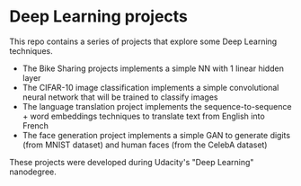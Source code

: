 # Deep Learning projects

This repo contains a series of projects that explore some Deep Learning techniques. 
- The Bike Sharing projects implements a simple NN with 1 linear hidden layer
- The CIFAR-10 image classification implements a simple convolutional neural network that will be trained to classify images
- The language translation project implements the sequence-to-sequence + word embeddings techniques to translate text from English into French
- The face generation project implements a simple GAN to generate digits (from MNIST dataset) and human faces (from the CelebA dataset)

These projects were developed during Udacity's "Deep Learning" nanodegree.

